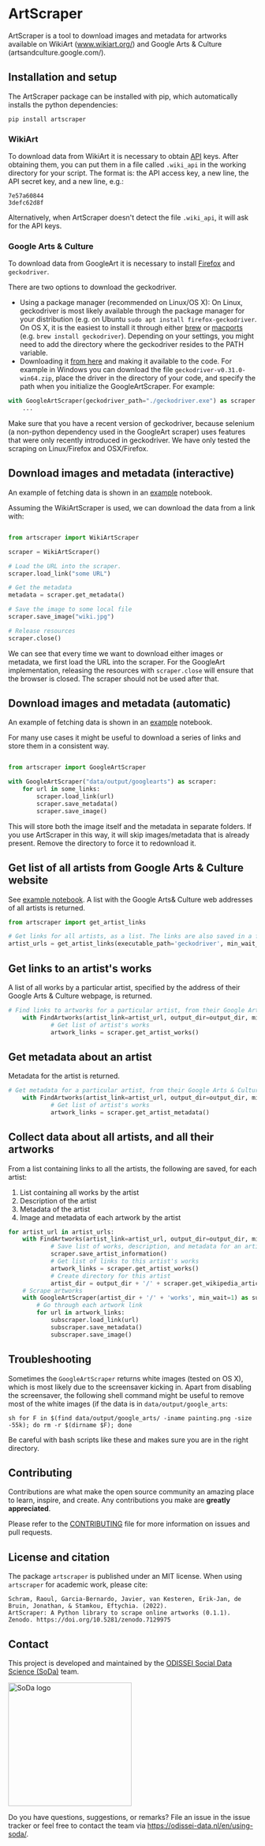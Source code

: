 
# ArtScraper

ArtScraper is a tool to download images and metadata for artworks available on
WikiArt (www.wikiart.org/) and Google Arts & Culture
(artsandculture.google.com/).


## Installation and setup

The ArtScraper package can be installed with pip, which automatically installs
the python dependencies:

```
pip install artscraper
```


### WikiArt

To download data from WikiArt it is necessary to obtain
[API](https://www.wikiart.org/en/App/GetApi) keys. After obtaining them, you
can put them in a file called `.wiki_api` in the working directory for your
script. The format is: the API access key, a new line, the API secret key, and
a new line, e.g.:

```
7e57a60844
3defc62d8f
```

Alternatively, when ArtScraper doesn't detect the file `.wiki_api`, it will
ask for the API keys.

### Google Arts & Culture

To download data from GoogleArt it is necessary to install 
[Firefox](https://www.mozilla.org/en-US/firefox/new/) and `geckodriver`. 

There are two options to download the geckodriver.
- Using a package manager (recommended on Linux/OS X): On Linux, geckodriver 
is most likely available through the package manager for your distribution
(e.g. on Ubuntu `sudo apt install firefox-geckodriver`. On OS X, it is the 
easiest to install it through either [brew](https://formulae.brew.sh/formula/geckodriver#default) or [macports](https://ports.macports.org/port/geckodriver/) (e.g. `brew install geckodriver`). Depending on your settings, you might need to add the directory where the geckodriver resides to the PATH variable. 
- Downloading it [from here](https://github.com/mozilla/geckodriver/releases) and making it available to the code. For example in Windows you can download the file `geckodriver-v0.31.0-win64.zip`, place the driver in the directory of your code, and specify the path when you initialize the GoogleArtScraper. For example:
```python
with GoogleArtScraper(geckodriver_path="./geckodriver.exe") as scraper:
    ...
```

Make sure that you have a recent version of geckodriver, because selenium (a non-python dependency used in the GoogleArt scraper) uses features that were only recently introduced 
in geckodriver. We have only tested the scraping on Linux/Firefox and OSX/Firefox.


## Download images and metadata (interactive)

An example of fetching data is shown in an
[example](examples/example_artscraper.ipynb) notebook. 

Assuming the WikiArtScraper
is used, we can download the data from a link with:

```python

from artscraper import WikiArtScraper

scraper = WikiArtScraper()

# Load the URL into the scraper.
scraper.load_link("some URL")

# Get the metadata
metadata = scraper.get_metadata()

# Save the image to some local file
scraper.save_image("wiki.jpg")

# Release resources
scraper.close()
```

We can see that every time we want to download either images or metadata, we
first load the URL into the scraper. For the GoogleArt implementation,
releasing the resources with `scraper.close` will ensure that the browser is
closed. The scraper should not be used after that.

## Download images and metadata (automatic)

An example of fetching data is shown in an
[example](examples/example_artscraper.ipynb) notebook.

For many use cases it might be useful to download a series of links and store
them in a consistent way.

```python

from artscraper import GoogleArtScraper

with GoogleArtScraper("data/output/googlearts") as scraper:
    for url in some_links:
        scraper.load_link(url)
        scraper.save_metadata()
        scraper.save_image()
```

This will store both the image itself and the metadata in separate folders. If
you use ArtScraper in this way, it will skip images/metadata that is already
present. Remove the directory to force it to redownload it.

## Get list of all artists from Google Arts & Culture website

See [example notebook](examples/example_collect_all_artworks.ipynb). A list with the Google Arts& Culture web addresses of all artists is returned.
```python
from artscraper import get_artist_links

# Get links for all artists, as a list. The links are also saved in a file.
artist_urls = get_artist_links(executable_path='geckodriver', min_wait_time=1, output_file='artist_links.txt')
```

## Get links to an artist's works
A list of all works by a particular artist, specified by the address of their Google Arts & Culture webpage, is returned.
  
```python
# Find links to artworks for a particular artist, from their Google Arts & Culture webpage url
    with FindArtworks(artist_link=artist_url, output_dir=output_dir, min_wait_time=1) as scraper:
		    # Get list of artist's works
            artwork_links = scraper.get_artist_works()
```

## Get metadata about an artist
Metadata for the artist is returned.
```python
# Get metadata for a particular artist, from their Google Arts & Culture webpage url
    with FindArtworks(artist_link=artist_url, output_dir=output_dir, min_wait_time=1) as scraper:
		    # Get list of artist's works
            artwork_links = scraper.get_artist_metadata()
```

## Collect data about all artists, and all their artworks
From a list containing links to all the artists, the following are saved, for each artist:
1. List containing all works by the artist
2. Description of the artist
3. Metadata of the artist
4. Image and metadata of each artwork by the artist
```python
for artist_url in artist_urls:
    with FindArtworks(artist_link=artist_url, output_dir=output_dir, min_wait_time=1) as scraper:
            # Save list of works, description, and metadata for an artist
            scraper.save_artist_information()
            # Get list of links to this artist's works 
            artwork_links = scraper.get_artist_works()
            # Create directory for this artist
            artist_dir = output_dir + '/' + scraper.get_wikipedia_article_title()
    # Scrape artworks
    with GoogleArtScraper(artist_dir + '/' + 'works', min_wait=1) as subscraper:
        # Go through each artwork link
        for url in artwork_links:
            subscraper.load_link(url)
            subscraper.save_metadata()
            subscraper.save_image()
```

## Troubleshooting

Sometimes the `GoogleArtScraper` returns white images (tested on OS X), which
is most likely due to the screensaver kicking in. Apart from disabling the
screensaver, the following shell command might be useful to remove most of the
white images (if the data is in `data/output/google_arts`:

```
sh for F in $(find data/output/google_arts/ -iname painting.png -size -55k); do rm -r $(dirname $F); done
```

Be careful with bash scripts like these and makes sure you are in the right
directory.

## Contributing

Contributions are what make the open source community an amazing place
to learn, inspire, and create. Any contributions you make are **greatly
appreciated**.

Please refer to the
[CONTRIBUTING](https://github.com/sodascience/artscraper/blob/main/CONTRIBUTING.md)
file for more information on issues and pull requests.

## License and citation

The package `artscraper` is published under an MIT license. When using `artscraper` for academic work, please cite:

    Schram, Raoul, Garcia-Bernardo, Javier, van Kesteren, Erik-Jan, de Bruin, Jonathan, & Stamkou, Eftychia. (2022). 
    ArtScraper: A Python library to scrape online artworks (0.1.1). Zenodo. https://doi.org/10.5281/zenodo.7129975


## Contact

This project is developed and maintained by the [ODISSEI Social Data
Science (SoDa)](https://odissei-data.nl/nl/soda/) team.

<img src="soda_logo.png" alt="SoDa logo" width="250px"/>

Do you have questions, suggestions, or remarks? File an issue in the issue
tracker or feel free to contact the team via
https://odissei-data.nl/en/using-soda/.
